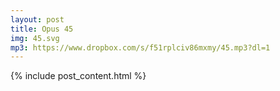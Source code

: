 ```yaml
---
layout: post
title: Opus 45
img: 45.svg
mp3: https://www.dropbox.com/s/f51rplciv86mxmy/45.mp3?dl=1
---
```


{% include post_content.html %}
